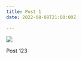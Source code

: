 ```yaml
---
title: Post 1
date: 2022-08-08T21:00:00Z

---
```

![](/images/forestry-markdown-editor.jpg)

Post 123 